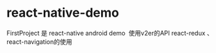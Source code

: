 # react-native-demo
FirstProject 是 react-native android demo  使用v2er的API
react-redux 、react-navigation的使用
